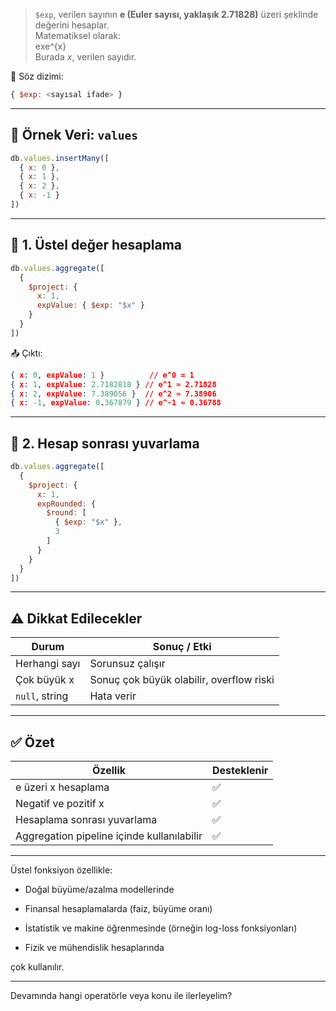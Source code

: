 
> `$exp`, verilen sayının **e (Euler sayısı, yaklaşık 2.71828)** üzeri şeklinde değerini hesaplar.  
> Matematiksel olarak:  
> exe^{x}  
> Burada _x_, verilen sayıdır.

📌 Söz dizimi:

```js
{ $exp: <sayısal ifade> }
```

---

## 📁 Örnek Veri: `values`

```js
db.values.insertMany([
  { x: 0 },
  { x: 1 },
  { x: 2 },
  { x: -1 }
])
```

---

## 📌 1. Üstel değer hesaplama

```js
db.values.aggregate([
  {
    $project: {
      x: 1,
      expValue: { $exp: "$x" }
    }
  }
])
```

📤 Çıktı:

```json
{ x: 0, expValue: 1 }          // e^0 = 1
{ x: 1, expValue: 2.7182818 } // e^1 ≈ 2.71828
{ x: 2, expValue: 7.389056 }  // e^2 ≈ 7.38906
{ x: -1, expValue: 0.367879 } // e^-1 ≈ 0.36788
```

---

## 📌 2. Hesap sonrası yuvarlama

```js
db.values.aggregate([
  {
    $project: {
      x: 1,
      expRounded: {
        $round: [
          { $exp: "$x" },
          3
        ]
      }
    }
  }
])
```

---

## ⚠️ Dikkat Edilecekler

|Durum|Sonuç / Etki|
|---|---|
|Herhangi sayı|Sorunsuz çalışır|
|Çok büyük x|Sonuç çok büyük olabilir, overflow riski|
|`null`, string|Hata verir|

---

## ✅ Özet

|Özellik|Desteklenir|
|---|---|
|e üzeri x hesaplama|✅|
|Negatif ve pozitif x|✅|
|Hesaplama sonrası yuvarlama|✅|
|Aggregation pipeline içinde kullanılabilir|✅|

---

Üstel fonksiyon özellikle:

- Doğal büyüme/azalma modellerinde
    
- Finansal hesaplamalarda (faiz, büyüme oranı)
    
- İstatistik ve makine öğrenmesinde (örneğin log-loss fonksiyonları)
    
- Fizik ve mühendislik hesaplarında
    

çok kullanılır.

---

Devamında hangi operatörle veya konu ile ilerleyelim?